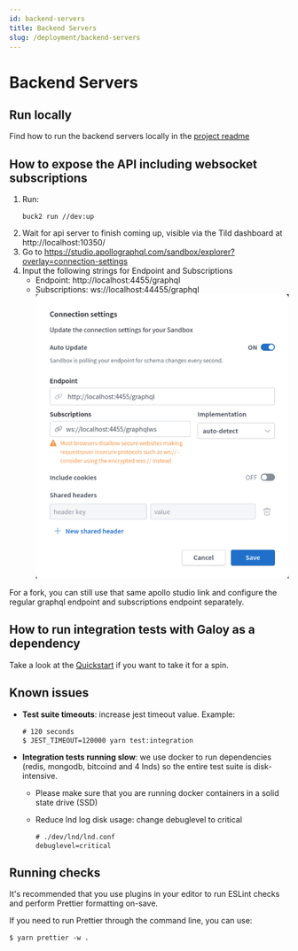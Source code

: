 ```yaml
---
id: backend-servers
title: Backend Servers
slug: /deployment/backend-servers
---
```


# Backend Servers

## Run locally

Find how to run the backend servers locally in the [project readme](https://github.com/GaloyMoney/galoy#local-development-setup)

## How to expose the API including websocket subscriptions

1. Run:
    ```
    buck2 run //dev:up
    ```
1. Wait for api server to finish coming up, visible via the Tild dashboard at http://localhost:10350/
1. Go to https://studio.apollographql.com/sandbox/explorer?overlay=connection-settings
1. Input the following strings for Endpoint and Subscriptions
    * Endpoint: http://localhost:4455/graphql
    * Subscriptions: ws://localhost:44455/graphql
  ![Apollo Studio configuration](../images/backend_servers_apollo_config.png)

For a fork, you can still use that same apollo studio link and configure the regular graphql endpoint and subscriptions endpoint separately.

## How to run integration tests with Galoy as a dependency

Take a look at the [Quickstart](https://github.com/GaloyMoney/galoy/tree/main/quickstart) if you want to take it for a spin.

## Known issues

*   **Test suite timeouts**: increase jest timeout value. Example:

    ```
    # 120 seconds
    $ JEST_TIMEOUT=120000 yarn test:integration
    ```
* **Integration tests running slow**: we use docker to run dependencies (redis, mongodb, bitcoind and 4 lnds) so the entire test suite is disk-intensive.
  * Please make sure that you are running docker containers in a solid state drive (SSD)
  *   Reduce lnd log disk usage: change debuglevel to critical

      ```
      # ./dev/lnd/lnd.conf
      debuglevel=critical
      ```


## Running checks

It's recommended that you use plugins in your editor to run ESLint checks and perform Prettier formatting on-save.

If you need to run Prettier through the command line, you can use:

```
$ yarn prettier -w .
```
